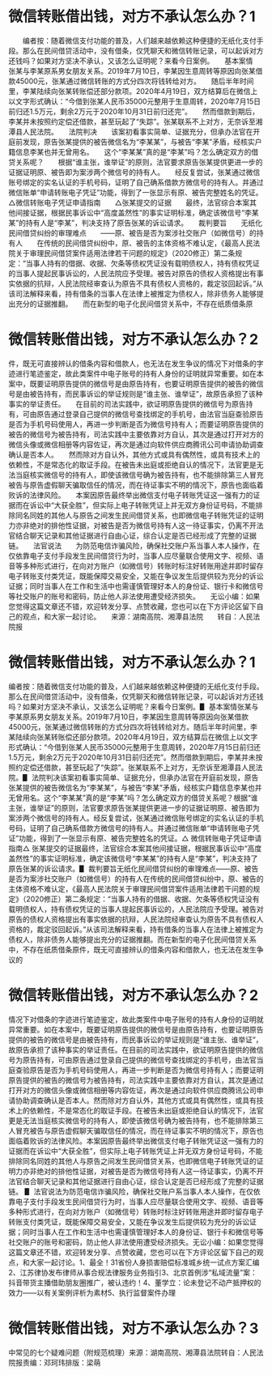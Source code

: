 # 微信转账借出钱，对方不承认怎么办？1

　　编者按：随着微信支付功能的普及，人们越来越依赖这种便捷的无纸化支付手段。那么在民间借贷活动中，没有借条，仅凭聊天和微信转账记录，可以起诉对方还钱吗？如果对方坚决不承认，又该怎么证明呢？来看今日案例。　　基本案情　　张某与李某原系男女朋友关系。2019年7月10日，李某因生意周转等原因向张某借款45000元，张某通过微信转账的方式分四次将钱转给对方。　　随后半年时间里，李某陆续向张某转账偿还部分款项。2020年4月19日，双方结算后在微信上以文字形式确认：“今借到张某人民币35000元整用于生意周转，2020年7月15日前归还1.5万元，剩余2万元于2020年10月31日前归还完”。　　然而借款到期后，李某并未按照约定偿还借款，甚至玩起了“失踪”。张某联系不上对方，无奈诉至湘潭县人民法院。　　法院判决　　该案初看事实简单、证据充分，但承办法官在开庭前发现，原告张某提供的被告微信名为“李某某”，与被告“李某”矛盾，经核实户籍信息李某也并无曾用名。　　这个“李某某”真的是“李某”吗？怎么确定双方的借贷关系呢？　　根据“谁主张，谁举证”的原则，法官要求原告张某提供更进一步的证据证明原、被告即为案涉两个微信号的持有人。　　经反复尝试，张某通过微信账号绑定的实名认证的手机号码，证明了自己确系借款方微信号的持有人。并通过微信账单“申请转账电子凭证”功能，得到了一张显示有原、被告完整姓名的凭证。　　△微信转账电子凭证申请指南　　△张某提交的证据　　最终，法官综合本案其他间接证据，根据民事诉讼中“高度盖然性”的事实证明标准，确定该微信号“李某某”的持有人是“李某”，判决支持了原告张某的诉讼请求。　　裁判要旨　　无纸化民间借贷纠纷的审理难点　　——原、被告是否为案涉社交账户（如微信号）的持有人　　在传统的民间借贷纠纷中，原、被告的主体资格不难认定，《最高人民法院关于审理民间借贷案件适用法律若干问题的规定》（2020修正）第二条规定：“当事人持有的借据、收据、欠条等债权凭证没有载明债权人，持有债权凭证的当事人提起民事诉讼的，人民法院应予受理。被告对原告的债权人资格提出有事实依据的抗辩，人民法院经审查认为原告不具有债权人资格的，裁定驳回起诉。”从该司法解释来看，持有借条的当事人在法律上被推定为债权人，除非债务人能够提出充分的证据推翻。　　而在新型的电子化民间借贷关系中，不存在纸质借条原

# 微信转账借出钱，对方不承认怎么办？2

件，既无可直接辨认的借条内容和借款人，也无法在发生争议的情况下对借条的字迹进行笔迹鉴定，故此类案件中电子账号的持有人身份的证明就异常重要。如在本案中，既要证明原告提供的微信号是由原告持有，也要证明原告提供的被告的微信号是由被告持有，而民事诉讼的举证规则是“谁主张、谁举证”，故原告承担了该种事实的举证责任。　　在目前的司法实践中，欲证明原告提供的微信号为原告持有，可由原告通过登录自己提供的微信号查找绑定的手机号，由法官当庭查验原告是否为手机号码使用人，再进一步判断是否为微信号持有人；而要证明原告提供的被告的微信号为被告持有，司法实践中主要依靠对方自认，其次是通过打开对方的微信头像或微信相册等内容佐证，再次是通过向软件供应商腾讯公司申请协助调查确认是否本人。　　然而除对方自认外，其他方式或具有偶然性，或具有技术上的依赖性，不是常态化的取证手段。在被告未出庭或拒绝自认的情况下，法官更是无法当庭核实微信号的持有人，即使该微信号确为被告持有，也不能排除第三人冒充被告与原告虚假聊天骗取信任的情况，而在待证事实不明的情况下，原告也面临着败诉的法律风险。　　本案因原告最终举出微信支付电子转账凭证这一强有力的证据而在诉讼中“大获全胜”，但实际上电子转账凭证上并无双方身份证号码，不能排除同名同姓的其他人与原告之间发生民间借贷关系，也即微信电子转账凭证的证明力亦非绝对的排他性证据，对被告是否为微信号持有人这一待证事实，仍离不开法官结合聊天记录和其他证据进行自由心证，综合认定是否已经形成了完整的证据链。　　法官说法　　为防范电信诈骗风险，确保社交账户系当事人本人操作，在仅依靠电子支付手段发生民间借贷行为时，当事人应尽量联合使用文字、视频、语音等多种形式进行，在向对方账户（如微信号）转账时标注好转账用途并即时留存电子转账支付类凭证，既能保障交易安全，又能在争议发生后提供较为充分的诉讼证据；同时当事人在工作和生活中也需谨慎管理好本人的身份证、银行卡和微信号等社交账户的账号和密码，防止他人非法使用遭受经济损失。　　无讼小编：如果您觉得这篇文章还不错，欢迎转发分享、点赞收藏，您也可以在下方评论区留下自己的观点，和大家一起讨论。　　来源：湖南高院、湘潭县法院　　转自：人民法院报

# 微信转账借出钱，对方不承认怎么办？1

编者按：随着微信支付功能的普及，人们越来越依赖这种便捷的无纸化支付手段。那么在民间借贷活动中，没有借条，仅凭聊天和微信转账记录，可以起诉对方还钱吗？如果对方坚决不承认，又该怎么证明呢？来看今日案例。▋ 基本案情张某与李某原系男女朋友关系。2019年7月10日，李某因生意周转等原因向张某借款45000元，张某通过微信转账的方式分四次将钱转给对方。随后半年时间里，李某陆续向张某转账偿还部分款项。2020年4月19日，双方结算后在微信上以文字形式确认：“今借到张某人民币35000元整用于生意周转，2020年7月15日前归还1.5万元，剩余2万元于2020年10月31日前归还完”。然而借款到期后，李某并未按照约定偿还借款，甚至玩起了“失踪”。张某联系不上对方，无奈诉至湘潭县人民法院。▋ 法院判决该案初看事实简单、证据充分，但承办法官在开庭前发现，原告张某提供的被告微信名为“李某某”，与被告“李某”矛盾，经核实户籍信息李某也并无曾用名。这个“李某某”真的是“李某”吗？怎么确定双方的借贷关系呢？根据“谁主张，谁举证”的原则，法官要求原告张某提供更进一步的证据证明原、被告即为案涉两个微信号的持有人。经反复尝试，张某通过微信账号绑定的实名认证的手机号码，证明了自己确系借款方微信号的持有人。并通过微信账单“申请转账电子凭证”功能，得到了一张显示有原、被告完整姓名的凭证。△ 微信转账电子凭证申请指南△ 张某提交的证据最终，法官综合本案其他间接证据，根据民事诉讼中“高度盖然性”的事实证明标准，确定该微信号“李某某”的持有人是“李某”，判决支持了原告张某的诉讼请求。▋ 裁判要旨无纸化民间借贷纠纷的审理难点——原、被告是否为案涉社交账户（如微信号）的持有人在传统的民间借贷纠纷中，原、被告的主体资格不难认定，《最高人民法院关于审理民间借贷案件适用法律若干问题的规定》（2020修正）第二条规定：“当事人持有的借据、收据、欠条等债权凭证没有载明债权人，持有债权凭证的当事人提起民事诉讼的，人民法院应予受理。被告对原告的债权人资格提出有事实依据的抗辩，人民法院经审查认为原告不具有债权人资格的，裁定驳回起诉。”从该司法解释来看，持有借条的当事人在法律上被推定为债权人，除非债务人能够提出充分的证据推翻。而在新型的电子化民间借贷关系中，不存在纸质借条原件，既无可直接辨认的借条内容和借款人，也无法在发生争议的

# 微信转账借出钱，对方不承认怎么办？2

情况下对借条的字迹进行笔迹鉴定，故此类案件中电子账号的持有人身份的证明就异常重要。如在本案中，既要证明原告提供的微信号是由原告持有，也要证明原告提供的被告的微信号是由被告持有，而民事诉讼的举证规则是“谁主张、谁举证”，故原告承担了该种事实的举证责任。在目前的司法实践中，欲证明原告提供的微信号为原告持有，可由原告通过登录自己提供的微信号查找绑定的手机号，由法官当庭查验原告是否为手机号码使用人，再进一步判断是否为微信号持有人；而要证明原告提供的被告的微信号为被告持有，司法实践中主要依靠对方自认，其次是通过打开对方的微信头像或微信相册等内容佐证，再次是通过向软件供应商腾讯公司申请协助调查确认是否本人。然而除对方自认外，其他方式或具有偶然性，或具有技术上的依赖性，不是常态化的取证手段。在被告未出庭或拒绝自认的情况下，法官更是无法当庭核实微信号的持有人，即使该微信号确为被告持有，也不能排除第三人冒充被告与原告虚假聊天骗取信任的情况，而在待证事实不明的情况下，原告也面临着败诉的法律风险。本案因原告最终举出微信支付电子转账凭证这一强有力的证据而在诉讼中“大获全胜”，但实际上电子转账凭证上并无双方身份证号码，不能排除同名同姓的其他人与原告之间发生民间借贷关系，也即微信电子转账凭证的证明力亦非绝对的排他性证据，对被告是否为微信号持有人这一待证事实，仍离不开法官结合聊天记录和其他证据进行自由心证，综合认定是否已经形成了完整的证据链。 ▋ 法官说法为防范电信诈骗风险，确保社交账户系当事人本人操作，在仅依靠电子支付手段发生民间借贷行为时，当事人应尽量联合使用文字、视频、语音等多种形式进行，在向对方账户（如微信号）转账时标注好转账用途并即时留存电子转账支付类凭证，既能保障交易安全，又能在争议发生后提供较为充分的诉讼证据；同时当事人在工作和生活中也需谨慎管理好本人的身份证、银行卡和微信号等社交账户的账号和密码，防止他人非法使用遭受经济损失。无讼小编：如果您觉得这篇文章还不错，欢迎转发分享、点赞收藏，您也可以在下方评论区留下自己的观点，和大家一起讨论。1、最全！31省份人身损害赔偿标准城乡统一试点方案汇编2、江苏律协发布律师从事合规法律服务业务指引3、北京首例涉“私域流量”案：抖音带货主播借助朋友圈推广，被认违约！4、董学立：论未登记不动产抵押权的效力——以有关案例评析为素材5、执行监督案件办理

# 微信转账借出钱，对方不承认怎么办？3

中常见的七个疑难问题（附规范梳理）来源：湖南高院、湘潭县法院转自：人民法院报责编：邓珂玮排版：梁萌

